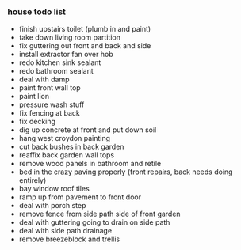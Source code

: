 ### house todo list ###

- finish upstairs toilet (plumb in and paint)
- take down living room partition
- fix guttering out front and back and side
- install extractor fan over hob
- redo kitchen sink sealant
- redo bathroom sealant
- deal with damp
- paint front wall top
- paint lion
- pressure wash stuff
- fix fencing at back
- fix decking
- dig up concrete at front and put down soil
- hang west croydon painting
- cut back bushes in back garden
- reaffix back garden wall tops
- remove wood panels in bathroom and retile
- bed in the crazy paving properly (front repairs, back needs doing entirely)
- bay window roof tiles
- ramp up from pavement to front door
- deal with porch step
- remove fence from side path side of front garden
- deal with guttering going to drain on side path
- deal with side path drainage
- remove breezeblock and trellis
